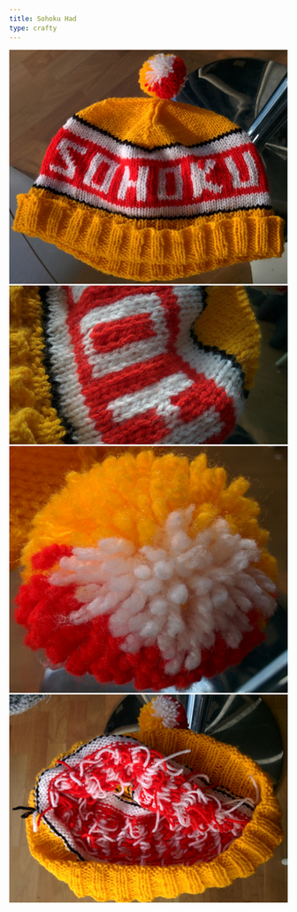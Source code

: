 ```yaml
---
title: Sohoku Had
type: crafty
---
```


![Hat](../media/img/SohokuHat1.jpg)
![Hat](../media/img/SohokuHat2.jpg)
![Hat](../media/img/SohokuHat3.jpg)
![Hat](../media/img/SohokuHat4.jpg)
